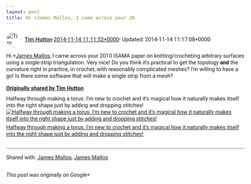 ```yaml
---
layout: post
title: Hi +James Mallos, I came across your 20
---
```


<html><head><meta charset="utf-8"><title>Hi &lt;span class=&quot;proflinkWrapper&quot;&gt;&lt;span class=&quot;proflinkPrefix&quot;&gt;+&lt;/span&gt;&lt;a clas...</title><style>body {font: 11pt Roboto, Arial, sans-serif; max-width: 640px; margin: 24px;}.author-photo {border-radius: 50%; margin-right: 10px; width: 40px;}.author {font-weight: 500;}.main-content {margin: 15px 0 15px;}.post-title {font-weight: bold;}.location {display: block; margin-top: 15px;}.location img {float: left; margin-right: 5px; width: 20px;}.media-link {display: inline-block; max-width: 100%; vertical-align: top;}.media-link p {margin-top: 5px; max-height: 4em; overflow: scroll;}.media {max-height: 100vh; max-width: 100%;}.video-placeholder {background: black; display: flex; height: 300px; max-width: 100%; width: 640px;}.play-icon {border-bottom: 30px solid transparent; border-left: 50px solid white; border-top: 30px solid transparent; color: white; margin: auto;}.album {max-height: 800px; overflow: scroll; width: calc(100vw - 48px);}.album .media-link {margin-right: 5px; max-width: 250px;}.album .media {max-height: 250px;}.link-embed {border-top: 1px solid lightgrey; display: block; margin-top: 20px;}.link-embed img {max-width: 100%;}.inline-link-embed {display: block;}.inline-link-embed img {vertical-align: middle;}.link-title {display: inline-block; font-size: medium; font-weight: 300; padding-left: 1em;}.reshare-attribution {display: block; font-weight: bold; margin-bottom: 10px;}.poll-image {margin-bottom: 5px; max-height: 300px; max-width: 500px;}.poll-choice {align-items: center; display: flex; margin-bottom: 5px; max-width: 500px;}.poll-choice-percentage {background-color: lightblue; height: 100%; left: 0; position: absolute; z-index: -1;}.poll-choice-selected {margin-right: 5px;}.poll-choice-results {border: 1px solid lightgray; border-radius: 5px; display: flex; line-height: 40px; overflow: hidden; padding: 0 8px; position: relative;}.poll-choice-results, .poll-choice-description {flex-grow: 1; margin-right: 10px;}.poll-choice-image {width: 100%;}.poll-choice-image, .poll-choice-image img {max-height: 40px; max-width: 100px;}.poll-choice-votes {max-height: 100px; overflow: auto;}.plus-entity-embed {color: black; display: block; text-decoration: none;}.plus-entity-embed-cover-photo {max-height: 300px; max-width: 100%;}.plus-entity-embed-info {padding: 0 1em 1em;}.plus-entity-embed-info h2 {font-weight: 500; margin: 10px 0;}.plus-entity-embed-info p {font-size: small; margin: 0;}.collection-owner-avatar {border-radius: 50%; border: 2px solid white; height: 40px; margin-top: -22px;}.visibility {padding: 1em 0; border-top: 1px solid grey;}.post-activity {padding: 1em 0; border-top: 1px solid grey;}.comments {border-top: 1px solid gray; padding-top: 1em;}.comment + .comment {margin-top: 1em;}.comment .media-link, .comment .inline-link-embed {margin-top: 5px;}</style></head><body><div style="margin-bottom:1em;"><div style="display:flex; align-items:center"><img class="author-photo" src="https://lh4.googleusercontent.com/-epo4ZZKNqEw/AAAAAAAAAAI/AAAAAAAAVSU/qu3LpcHEnoQ/s64-c/photo.jpg" alt="Tim Hutton"><a href="https://plus.google.com/+TimHutton" target="_blank" class="author">Tim Hutton</a> - <a target="_blank" href="https://plus.google.com/+TimHutton/posts/JGf2zRGSous">2014-11-14 11:11:52+0000</a><span> - Updated: 2014-11-14 11:17:08+0000</span></div><div class="main-content">Hi <span class="proflinkWrapper"><span class="proflinkPrefix">+</span><a class="proflink bidi_isolate" href="https://plus.google.com/118110638739805071765" oid="118110638739805071765" >James Mallos</a></span>, I came across your 2010 ISAMA paper on knitting/crocheting arbitrary surfaces using a single-strip triangulation. Very nice! Do you think it&#39;s practical to get the topology <b>and</b> the curvature right in practice, in crochet, with reasonably complicated meshes? I&#39;m willing to have a go! Is there some software that will make a single strip from a mesh?</div><div><a target="_blank" href="https://plus.google.com/+TimHutton/posts/HknSDpQyrTm" class="reshare-attribution">Originally shared by Tim Hutton</a>Halfway through making a torus. I&#39;m new to crochet and it&#39;s magical how it naturally makes itself into the right shape just by adding and dropping stitches!<a href="https://lh3.googleusercontent.com/-TF8RMti0cgM/VGUvVSVo14I/AAAAAAAALsE/VWF5qdaXaew/w2048-h1536/2014%2B-%2B1" target="_blank" class="media-link"><img src="https://lh3.googleusercontent.com/-TF8RMti0cgM/VGUvVSVo14I/AAAAAAAALsE/VWF5qdaXaew/w2048-h1536/2014%2B-%2B1" alt="Halfway through making a torus. I&#39;m new to crochet and it&#39;s magical how it naturally makes itself into the right shape just by adding and dropping stitches!" class="media"><p>Halfway through making a torus. I&#39;m new to crochet and it&#39;s magical how it naturally makes itself into the right shape just by adding and dropping stitches!</p></a></div></div><div class="visibility">Shared with: <a href="https://plus.google.com/118110638739805071765">James Mallos</a>, <a href="https://plus.google.com/118110638739805071765">James Mallos</a></div></body></html>

<i>This post was originally on Google+</i>